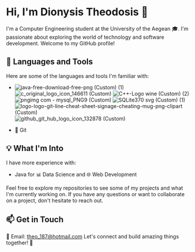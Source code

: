 # Hi, I'm Dionysis Theodosis 👋

I'm a Computer Engineering student at the University of the Aegean 🎓. I'm passionate about exploring the world of technology and software development. Welcome to my GitHub profile!

## 🚀 Languages and Tools

Here are some of the languages and tools I'm familiar with:

- ![java-free-download-free-png (Custom) (1)](https://github.com/DionysisTheodosis/DionysisTheodosis/assets/63193630/bf476340-2cdc-47a1-9ce9-63de50b914bb)  ![c_original_logo_icon_146611 (Custom)](https://github.com/DionysisTheodosis/DionysisTheodosis/assets/63193630/906a0adf-9d7a-48a6-b1a8-2ef8d150d1c9)  ![C++-Logo wine (Custom) (2)](https://github.com/DionysisTheodosis/DionysisTheodosis/assets/63193630/d417cfe8-180e-46da-8425-35f87c27abd9)
 ![pngimg com - mysql_PNG9 (Custom)](https://github.com/DionysisTheodosis/DionysisTheodosis/assets/63193630/2508579c-f342-4a7c-8965-456ddd679c89) ![SQLite370 svg (Custom) (1)](https://github.com/DionysisTheodosis/DionysisTheodosis/assets/63193630/411d53b4-340e-4ebc-8c41-0456caac92fc)  ![logo-logo-git-line-cheat-sheet-signage-cheating-mug-png-clipart (Custom)](https://github.com/DionysisTheodosis/DionysisTheodosis/assets/63193630/44cf6f6f-07f0-4dc7-bc95-6c8a24c9f234) ![github_git_hub_logo_icon_132878 (Custom)](https://github.com/DionysisTheodosis/DionysisTheodosis/assets/63193630/91cd3330-11d3-410d-b981-94857b2560db)











- 🚀 Git

## 💡 What I'm Into

I have more experience with:

- Java for 📊 Data Science and 🌐 Web Development

Feel free to explore my repositories to see some of my projects and what I'm currently working on. If you have any questions or want to collaborate on a project, don't hesitate to reach out.

## 📫 Get in Touch

📧 Email: theo_187@hotmail.com
Let's connect and build amazing things together! 🌟
